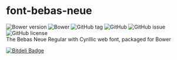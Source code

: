 # font-bebas-neue
![Bower version](https://img.shields.io/bower/v/font-bebas-neue.svg?style=flat-square) 
![Bower](https://img.shields.io/bower/l/font-bebas-neue.svg?style=flat-square)
![GitHub tag](https://img.shields.io/github/tag/GitScrum/font-bebas-neue.svg?style=flat-square)
![GitHub](https://img.shields.io/github/release/GitScrum/font-bebas-neue.svg?style=flat-square)
![GitHub issue](https://img.shields.io/github/issues/GitScrum/font-bebas-neue.svg?style=flat-square)
![GitHub license](https://img.shields.io/github/license/GitScrum/font-bebas-neue.svg?style=flat-square)
<br/>
The Bebas Neue Regular with Cyrillic web font, packaged for Bower


[![Bitdeli Badge](https://d2weczhvl823v0.cloudfront.net/GitScrum/font-bebas-neue/trend.png)](https://bitdeli.com/free "Bitdeli Badge")

